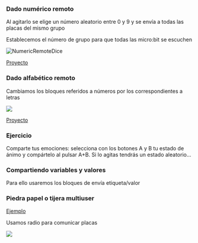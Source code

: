 ### Dado numérico remoto

Al agitarlo se elige un número aleatorio entre 0 y 9 y se envía a todas las placas del mismo grupo

Establecemos el número de grupo para que todas las micro:bit se escuchen

![NumericRemoteDice](NumericRemoteDice.png)

[Proyecto](https://makecode.microbit.org/_ft6bim3q7ayP)

### Dado alfabético remoto

Cambiamos los bloques referidos a números por los correspondientes a letras

![](AlphabticRemoteDice.png)

[Proyecto](https://makecode.microbit.org/_dC1hzRVkzELx)

### Ejercicio

Comparte tus emociones: selecciona con los botones A y B tu estado de ánimo y compártelo al pulsar A+B. Si lo agitas tendrás un estado aleatorio...

### Compartiendo variables y valores

Para ello usaremos los bloques de envía etiqueta/valor

### Piedra papel o tijera multiuser

[Ejemplo](https://makecode.microbit.org/projects/rps-teams)

Usamos radio para comunicar placas

![](PiedraPapelTijeraMultiuser.png)

